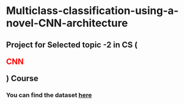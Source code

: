 # Multiclass-classification-using-a-novel-CNN-architecture
## Project for Selected topic -2 in CS (<p style='color:red'>CNN</p>) Course
### You can find the dataset <a href="https://drive.google.com/drive/folders/1F2jmLwFdt_mHFAAw6DpxdPVIkAyYxoZt?usp=sharing">here</a>
